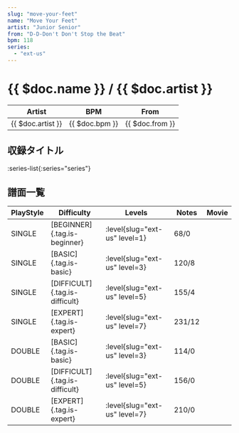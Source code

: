 ```yaml
---
slug: "move-your-feet"
name: "Move Your Feet"
artist: "Junior Senior"
from: "D-D-Don't Don't Stop the Beat"
bpm: 118
series:
  - "ext-us"
---
```


# {{ $doc.name }} / {{ $doc.artist }}

|Artist|BPM|From|
|------|---|----|
|{{ $doc.artist }}|{{ $doc.bpm }}|{{ $doc.from }}|

## 収録タイトル

:series-list{:series="series"}

## 譜面一覧

|PlayStyle|Difficulty|Levels|Notes|Movie|
|---------|----------|------|-----|-----|
|SINGLE|[BEGINNER]{.tag.is-beginner}|<div class="field is-grouped is-grouped-multiline"> :level{slug="ext-us" level=1}</div>|68/0||
|SINGLE|[BASIC]{.tag.is-basic}|<div class="field is-grouped is-grouped-multiline"> :level{slug="ext-us" level=3}</div>|120/8||
|SINGLE|[DIFFICULT]{.tag.is-difficult}|<div class="field is-grouped is-grouped-multiline"> :level{slug="ext-us" level=5}</div>|155/4||
|SINGLE|[EXPERT]{.tag.is-expert}|<div class="field is-grouped is-grouped-multiline"> :level{slug="ext-us" level=7}</div>|231/12||
|DOUBLE|[BASIC]{.tag.is-basic}|<div class="field is-grouped is-grouped-multiline"> :level{slug="ext-us" level=3}</div>|114/0||
|DOUBLE|[DIFFICULT]{.tag.is-difficult}|<div class="field is-grouped is-grouped-multiline"> :level{slug="ext-us" level=5}</div>|156/0||
|DOUBLE|[EXPERT]{.tag.is-expert}|<div class="field is-grouped is-grouped-multiline"> :level{slug="ext-us" level=7}</div>|210/0||
